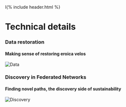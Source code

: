 l{% include header.html %}

# Technical details

### Data restoration
#### Making sense of restoring eroica velos

![Data](TH123v2.png)

### Discovery in Federated Networks
#### Finding novel paths, the discovery side of sustainability

![Discovery](logo.svg)
